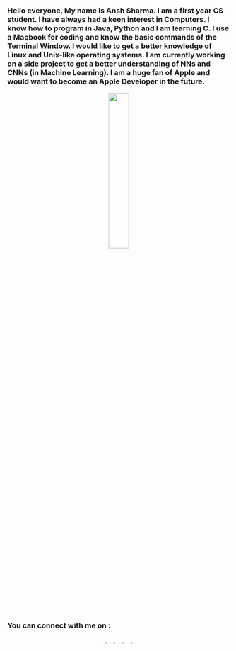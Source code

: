 
### Hello everyone, My name is Ansh Sharma. I am a first year CS student. I have always had a keen interest in Computers. I know how to program in Java, Python and I am learning C. I use a Macbook for coding and know the basic commands of the Terminal Window. I would like to get a better knowledge of Linux and Unix-like operating systems. I am currently working on a side project to get a better understanding of NNs and CNNs (in Machine Learning). I am a huge fan of Apple and would want to become an Apple Developer in the future. 
<p align = "center"><img src = "https://media.giphy.com/media/RbDKaczqWovIugyJmW/giphy.gif" width = 30%></p>

### You can connect with me on :
<p align="center">
<a href="https://www.instagram.com/anshsharma17_/" rel="Instagram"><img src="https://www.flaticon.com/svg/static/icons/svg/2111/2111463.svg" width=3% /></a> 
<a href="https://twitter.com/anshs17_" rel="Twitter"><img src="https://www.flaticon.com/svg/static/icons/svg/733/733579.svg" width=3% /></a>
  <a href="https://www.linkedin.com/in/ansh-sharma-73a5051a6/" rel="Linkedin"><img src="https://www.flaticon.com/svg/static/icons/svg/174/174857.svg" width=3% /></a>
    <a href="https://www.youtube.com/channel/UCezjqwLWu4OfM0__kMh5VEQ?" rel="Youtube"><img src="https://www.flaticon.com/svg/static/icons/svg/187/187209.svg" width=3% /></a>
